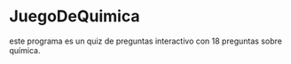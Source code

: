 # JuegoDeQuimica
este programa es un quiz de preguntas interactivo con 18 preguntas sobre química. 
